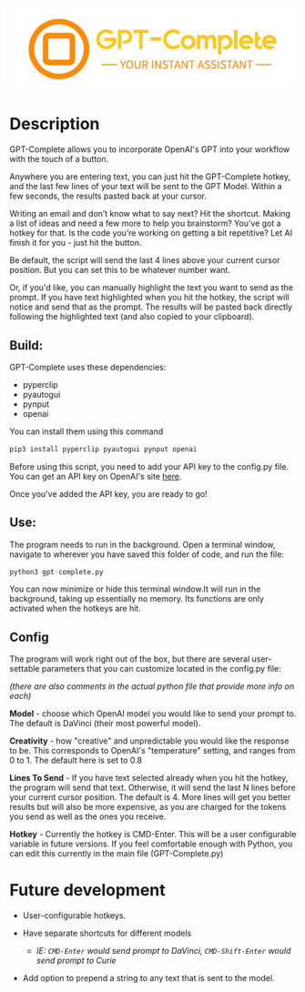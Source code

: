 ![GPT-Complete logo](photos/GPT-Complete-logo-clear-2.png)

# Description
GPT-Complete allows you to incorporate OpenAI's GPT into your workflow with the touch of a button.

Anywhere you are entering text, you can just hit the GPT-Complete hotkey, and the last few lines of your text will be sent to the GPT Model. Within a few seconds, the results pasted back at your cursor.

Writing an email and don’t know what to say next? Hit the shortcut. Making a list of ideas and need a few more to help you brainstorm? You’ve got a hotkey for that. Is the code you’re working on getting a bit repetitive? Let  AI finish it for you - just hit the button.

Be default, the script will send the last 4 lines above your current cursor position. But you can set this to be whatever number want.

Or, if you'd like, you can manually highlight the text you want to send as the prompt. If you have text highlighted when you hit the hotkey, the script will notice and send that as the prompt. The results will be pasted back directly following the highlighted text (and also copied to your clipboard).
## Build:

GPT-Complete uses these dependencies:
- pyperclip
- pyautogui
- pynput
- openai

You can install them using this command

```bash
pip3 install pyperclip pyautogui pynput openai
```

Before using this script, you need to add your API key to the config.py file. You can get an API key on OpenAI's site [here](https://openai.com/blog/openai-api/).

Once you've added the API key, you are ready to go!


 ## Use:

The program needs to run in the background. Open a terminal window, navigate to wherever you have saved this folder of code, and run the file:

```py
python3 gpt-complete.py
```


You can now minimize or hide this terminal window.It will run in the background, taking up essentially no memory. Its functions are only activated when the hotkeys are hit.

## Config
The program will work right out of the box, but there are several user-settable parameters that you can customize located in the config.py file:

*(there are also comments in the actual python file that provide more info on each)*

**Model** - choose which OpenAI model you would like to send your prompt to. The default is DaVinci (their most powerful model).

**Creativity** - how "creative" and unpredictable you would like the response to be. This corresponds to OpenAI's "temperature" setting, and ranges from 0 to 1. The default here is set to 0.8

**Lines To Send** - If you have text selected already when you hit the hotkey, the program will send that text. Otherwise, it will send the last N lines before your current cursor position.  The default is 4. More lines will get you better results but will also be more expensive, as you are charged for the tokens you send as well as the ones you receive.

**Hotkey** - Currently the hotkey is CMD-Enter. This will be a user configurable variable in future versions. If you feel comfortable enough with Python, you can edit this currently in the main file (GPT-Complete.py)


# Future development

- User-configurable hotkeys.

- Have separate shortcuts for different models 

    - *IE:  `CMD-Enter` would send prompt to DaVinci, `CMD-Shift-Enter` would send prompt to Curie*

- Add option to prepend a string to any text that is sent to the model.
